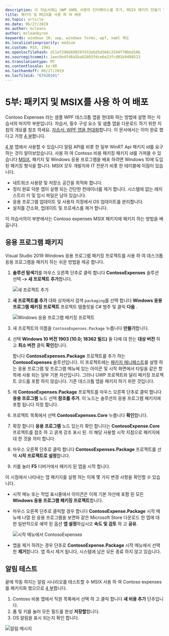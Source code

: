 ```yaml
---
description: 이 자습서에는 UWP XAML 사용자 인터페이스를 추가, MSIX 패키지 만들기 및 WPF 앱에 다른 최신 구성 요소를 통합 하는 방법을 보여 줍니다.
title: 패키지 및 MSIX를 사용 하 여 배포
ms.topic: article
ms.date: 06/27/2019
ms.author: mcleans
author: mcleanbyron
keywords: windows 10, uwp, windows forms, wpf, xaml 제도
ms.localizationpriority: medium
ms.custom: RS5, 19H1
ms.openlocfilehash: d11ef296b690297d33ebd5d366c2594f70b6d10b
ms.sourcegitcommit: 1eec0e4fd8a5ba82803fdce6e23fcd01b9488523
ms.translationtype: MT
ms.contentlocale: ko-KR
ms.lasthandoff: 06/27/2019
ms.locfileid: "67420101"
---
```

# <a name="part-5-package-and-deploy-with-msix"></a>5부: 패키지 및 MSIX를 사용 하 여 배포

Contoso Expenses 라는 샘플 WPF 데스크톱 앱을 현대화 하는 방법에 설명 하는 자습서의 마지막 부분입니다. 자습서, 필수 구성 요소 및 샘플 앱을 다운로드 하기 위한 지침의 개요를 참조 하세요. [자습서: WPF 앱을 현대화](modernize-wpf-tutorial.md)합니다. 이 문서에서는 이미 완료 했다고 가정 [4 부](modernize-wpf-tutorial-4.md)합니다.

[4 부](modernize-wpf-tutorial-4.md) 앱에서 사용할 수 있습니다 알림 API를 비롯 한 일부 WinRT Api 패키지 id를 요구 하는 것이 알아보았습니다. 사용 하 여 Contoso 비용 패키징 패키지 id를 가져올 수 있습니다 [MSIX](https://docs.microsoft.com/windows/msix), 패키지 및 Windows 응용 프로그램을 배포 하려면 Windows 10에 도입 된 패키징 형식을 합니다. MSIX 모두 개발자와 IT 전문가 비롯 한 테이블에 이점이 있습니다.

- 네트워크 사용량 및 저장소 공간을 최적화 합니다.
- 정리 완료 덕분 앱이 실행 되는 간단한 컨테이너를 제거 합니다. 시스템에 없는 레지스트리 키 및 임시 파일은 남아 있습니다.
- 응용 프로그램 업데이트 및 사용자 지정에서 OS 업데이트를 분리합니다.
- 설치를 간소화, 업데이트 및 프로세스를 제거 합니다. 

이 자습서의이 부분에서는 Contoso expenses MSIX 패키지에 패키지 하는 방법을 배웁니다.

## <a name="package-the-application"></a>응용 프로그램 패키지

Visual Studio 2019 Windows 응용 프로그램 패키징 프로젝트를 사용 하 여 데스크톱 응용 프로그램을 패키지 하는 쉬운 방법을 제공 합니다. 

1. **솔루션 탐색기**를 마우스 오른쪽 단추로 클릭 합니다 **ContosoExpenses** 솔루션 선택 **-> 새 프로젝트 추가**합니다.

    ![새 프로젝트 추가](images/wpf-modernize-tutorial/AddNewProject.png)

3. **새 프로젝트를 추가** 대화 상자에서 검색 `packaging`를 선택 합니다 **Windows 응용 프로그램 패키징 프로젝트** 프로젝트 템플릿을 C# 범주 및 클릭 **다음** .

    ![Windows 응용 프로그램 패키징 프로젝트](images/wpf-modernize-tutorial/WAP.png)

4. 새 프로젝트의 이름을 `ContosoExpenses.Package` 누릅니다 **만들기**합니다.

5. 선택 **Windows 10 버전 1903 (10.0; 18362 빌드)** 둘 다에 대 한는 **대상 버전** 하 고 **최소 버전** 클릭 **확인**합니다.

    합니다 **ContosoExpenses.Package** 프로젝트를 추가 하는 **ContosoExpenses** 솔루션입니다. 이 프로젝트에는 [패키지 매니페스트](https://docs.microsoft.com/uwp/schemas/appxpackage/uapmanifestschema/schema-root)를 설명 하는 응용 프로그램 및 프로그램 메뉴에 있는 아이콘 및 시작 화면에서 타일을 같은 항목에 사용 되는 일부 기본 자산입니다. 그러나 UWP 프로젝트와 달리 패키징 프로젝트 코드를 포함 하지 않습니다. 기존 데스크톱 앱을 패키지 하기 위한 것입니다.

6. 에 **ContosoExpenses.Package** 프로젝트를 마우스 오른쪽 단추로 클릭 합니다 **응용 프로그램** 노드 선택 **참조를 추가**. 이 노드는 솔루션의 응용 프로그램 패키지에 포함 됩니다 지정 합니다.

7. 프로젝트 목록에서 선택 **ContosoExpenses.Core** 누릅니다 **확인**합니다.

8. 확장 합니다 **응용 프로그램** 노드 있는지 확인 합니다는 **ContosoExpense.Core** 프로젝트를 참조 하 고 굵게 강조 표시 된. 이 해당 사용할 시작 지점으로 패키지에 대 한 것을 의미 합니다.

9. 마우스 오른쪽 단추로 클릭 합니다 **ContosoExpenses.Package** 프로젝트를 선택 **시작 프로젝트로 설정**합니다.

10. 키를 눌러 **F5** 디버거에서 패키지 된 앱을 시작 합니다.

이 시점에서 나타내는 앱 패키지를 실행 하는 이제 몇 가지 변경 사항을 확인할 수 있습니다.

- 시작 메뉴 또는 작업 표시줄에서 아이콘은 이제 기본 자산에 포함 된 모든 **Windows 응용 프로그램 패키징 프로젝트**합니다.
- 마우스 오른쪽 단추로 클릭할 경우 합니다 **ContosoExpense.Package** 시작 메뉴에 나열 된 응용 프로그램을 보면와 같은 Microsoft Store 다운로드 한 앱에 대 한 일반적으로 예약 된 옵션 **앱 설정**하십시오 **속도 및 검토** 하 고 **공유**.

    ![시작 메뉴에서 ContosoExpenses](images/wpf-modernize-tutorial/StartMenu.png)

- 앱을 제거 하려는 경우 단추로 **ContosoExpense.Package** 시작 메뉴에서 선택한 **제거**합니다. 앱 즉시 제거 됩니다, 시스템에 남은 모든 종료 하지 않고 있습니다.

## <a name="test-the-notification"></a>알림 테스트

끝에 작동 하지는 알림 시나리오를 테스트할 수 MSIX 사용 하 여 Contoso expenses를 패키지화 했으므로 [4 부](modernize-wpf-tutorial-4.md)합니다.

1. Contoso 비용 앱에서 직원 목록에서 선택 하 고 클릭 합니다 **새 비용 추가** 단추입니다. 
2. 폼 및 키를 눌러 모든 필드를 완성 **저장할**합니다.
3. OS 알림을 표시 되는지 확인 합니다.

![알림 메시지](images/wpf-modernize-tutorial/ToastNotification.png)
